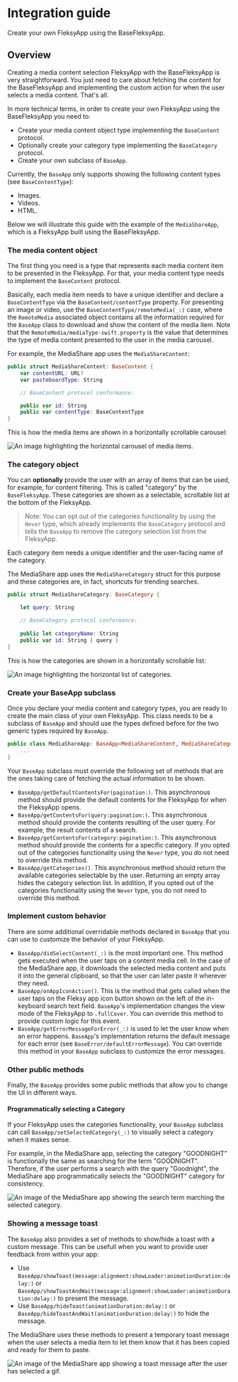 #  Integration guide

Create your own FleksyApp using the BaseFleksyApp.

## Overview

Creating a media content selection FleksyApp with the BaseFleksyApp is very straightforward. You just need to care about fetching the content for the BaseFleksyApp and implementing the custom action for when the user selects a media content. That's all.

In more technical terms, in order to create your own FleksyApp using the BaseFleksyApp you need to:
* Create your media content object type implementing the ``BaseContent`` protocol.
* Optionally create your category type implementing the ``BaseCategory`` protocol.
* Create your own subclass of ``BaseApp``.

Currently, the `BaseApp` only supports showing the following content types (see ``BaseContentType``):
* Images.
* Videos.
* HTML.

Below we will illustrate this guide with the example of the `MediaShareApp`, which is a FleksyApp built using the BaseFleksyApp. 

### The media content object

The first thing you need is a type that represents each media content item to be presented in the FleksyApp. For that, your media content type needs to implement the ``BaseContent`` protocol. 

Basically, each media item needs to have a unique identifier and declare a ``BaseContentType`` via the ``BaseContent/contentType`` property. For presenting an image or video, use the ``BaseContentType/remoteMedia(_:)`` case, where the ``RemoteMedia`` associated object contains all the information required for the ``BaseApp`` class to download and show the content of the media item. Note that the ``RemoteMedia/mediaType-swift.property`` is the value that determines the type of media content presented to the user in the media carousel.

For example, the MediaShare app uses the `MediaShareContent`:

```swift
public struct MediaShareContent: BaseContent {
    var contentURL: URL?
    var pasteboardType: String

    // BaseContent protocol conformance:

    public var id: String
    public var contentType: BaseContentType
}
```

This is how the media items are shown in a horizontally scrollable carousel:

![An image highlighting the horizontal carousel of media items.](MediaCarousel.png)

### The category object

You can **optionally** provide the user with an array of items that can be used, for example, for content filtering. This is called "category" by the `BaseFleksyApp`. These categories are shown as a selectable, scrollable list at the bottom of the FleksyApp.

> Note: You can opt out of the categories functionality by using the `Never` type, which already implements the ``BaseCategory`` protocol and tells the ``BaseApp`` to remove the category selection list from the FleksyApp.

Each category item needs a unique identifier and the user-facing name of the category.

The MediaShare app uses the `MediaShareCategory` struct for this purpose and these categories are, in fact, shortcuts for trending searches.

```swift
public struct MediaShareCategory: BaseCategory {

    let query: String

    // BaseCategory protocol conformance:
    
    public let categoryName: String
    public var id: String { query }
}
```

This is how the categories are shown in a horizontally scrollable list:

![An image highlighting the horizontal list of categories.](CategoryList.png)

### Create your BaseApp subclass

Once you declare your media content and category types, you are ready to create the main class of your own FleksyApp. This class needs to be a subclass of ``BaseApp`` and should use the types defined before for the two generic types required by ``BaseApp``.

```swift
public class MediaShareApp: BaseApp<MediaShareContent, MediaShareCategory> {
    ...
}
```

Your ``BaseApp`` subclass must override the following set of methods that are the ones taking care of fetching the actual information to be shown. 

- ``BaseApp/getDefaultContentsFor(pagination:)``. This asynchronous method should provide the default contents for the FleksyApp for when the FleksyApp opens.
- ``BaseApp/getContentsFor(query:pagination:)``. This asynchronous method should provide the contents resulting of the user query. For example, the result contents of a search.
- ``BaseApp/getContentsFor(category:pagination:)``. This asynchronous method should provide the contents for a specific category. If you opted out of the categories functionality using the `Never` type, you do not need to override this method.
- ``BaseApp/getCategories()``. This asynchronous method should return the available categories selectable by the user. Returning an empty array hides the category selection list. In addition, If you opted out of the categories functionality using the `Never` type, you do not need to override this method.

### Implement custom behavior

There are some additional overridable methods declared in ``BaseApp`` that you can use to customize the behavior of your FleksyApp. 

- ``BaseApp/didSelectContent(_:)`` is the most important one. This method gets executed when the user taps on a content media cell. In the case of the MediaShare app, it downloads the selected media content and puts it into the general clipboard, so that the user can later paste it wherever they need. 
- ``BaseApp/onAppIconAction()``. This is the method that gets called when the user taps on the Fleksy app icon button shown on the left of the in-keyboard search text field. ``BaseApp``'s implementation changes the view mode of the FleksyApp to `.fullCover`. You can override this method to provide custom logic for this event.
- ``BaseApp/getErrorMessageForError(_:)`` is used to let the user know when an error happens. ``BaseApp``'s implementation returns the default message for each error (see ``BaseError/defaultErrorMessage``). You can override this method in your ``BaseApp`` subclass to customize the error messages.

### Other public methods

Finally, the ``BaseApp`` provides some public methods that allow you to change the UI in different ways.

#### Programmatically selecting a Category

If your FleksyApp uses the categories functionality, your ``BaseApp`` subclass can call ``BaseApp/setSelectedCategory(_:)`` to visually select a category when it makes sense. 

For example, in the MediaShare app, selecting the category "GOODNIGHT" is functionally the same as searching for the term "GOODNIGHT". Therefore, if the user performs a search with the query "Goodnight", the MediaShare app programmatically selects the "GOODNIGHT" category for consistency.

![An image of the MediaShare app showing the search term marching the selected category.](MediaShareCategorySelection.png)

### Showing a message toast

The ``BaseApp`` also provides a set of methods to show/hide a toast with a custom message. This can be usefull when you want to provide user feedback from within your app:
- Use ``BaseApp/showToast(message:alignment:showLoader:animationDuration:delay:)`` or ``BaseApp/showToastAndWait(message:alignment:showLoader:animationDuration:delay:)`` to present the message.
- Use ``BaseApp/hideToast(animationDuration:delay:)`` or ``BaseApp/hideToastAndWait(animationDuration:delay:)`` to hide the message.

The MediaShare uses these methods to present a temporary toast message when the user selects a media item to let them know that it has been copied and ready for them to paste. 

![An image of the MediaShare app showing a toast message after the user has selected a gif.](MediaShareAppToast.png)
